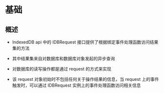 # 基础

## 概述

+ IndexedDB api 中的 IDBRequest 接口提供了根据绑定事件处理函数访问结果集的方法
+ 其中结果集来自对数据库和数据库对象发起的异步查询
+ 对数据库的读写操作都是通过 request 的方式来实现

+ 该 request 对象初始时不包括任何关于操作结果的信息，当 request 上的事件触发时，可以通过 IDBRequest 实例上的事件处理函数访问相关信息
